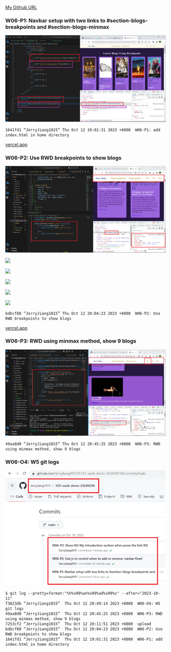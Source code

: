 [My Github URL](https://github.com/JerryJiang1015/1121-sweb-demo-212410210.git)

### W06-P1: Navbar setup with two links to #section-blogs-breakpoints and #section-blogs-minmax

![](W06-p1-1.png)

```
1641fd1 “JerryJiang1015” Thu Oct 12 19:01:31 2023 +0800  W06-P1: add index.html in home directory
```

[vercel.app](https://1121-sweb-demo-212410210.vercel.app/)

### W06-P2: Use RWD breakpoints to show blogs

![](W06-p2-1.png)

![](W06-p2-2.png)

![](W06-p2-3.png)

![](W06-p2-4.png)

![](W06-p2-5.png)

![](W06-p2-6.png)

```
bdbcf88 “JerryJiang1015” Thu Oct 12 20:04:23 2023 +0800  W06-P2: Use RWD breakpoints to show blogs
```

[vercel.app](https://1121-sweb-demo-212410210.vercel.app/)

### W06-P3: RWD using minmax method, show 9 blogs

![](W06-p3.png)

```
49aa8d0 “JerryJiang1015” Thu Oct 12 20:45:25 2023 +0800  W06-P3: RWD using minmax method, show 9 blogs
```

### W06-O4: W5 git logs

![](W06-p4.png)

```
$ git log --pretty=format:"%h%x09%an%x09%ad%x09%s" --after="2023-10-11"
f3823db “JerryJiang1015”  Thu Oct 12 20:49:14 2023 +0800  W06-O4: W5 git logs
49aa8d0 “JerryJiang1015”  Thu Oct 12 20:45:25 2023 +0800  W06-P3: RWD using minmax method, show 9 blogs
7253cf2 “JerryJiang1015”  Thu Oct 12 20:11:51 2023 +0800  upload
bdbcf88 “JerryJiang1015”  Thu Oct 12 20:04:23 2023 +0800  W06-P2: Use RWD breakpoints to show blogs
1641fd1 “JerryJiang1015”  Thu Oct 12 19:01:31 2023 +0800  W06-P1: add index.html in home directory

```
